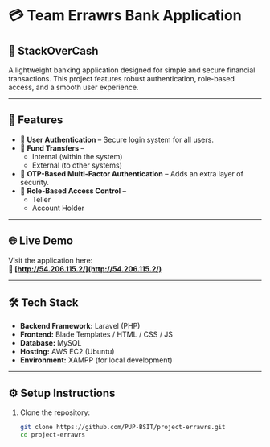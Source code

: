 # 💳 Team Errawrs Bank Application  
## 🏦 StackOverCash

A lightweight banking application designed for simple and secure financial transactions. This project features robust authentication, role-based access, and a smooth user experience.

---

## 🚀 Features

- 🔐 **User Authentication** – Secure login system for all users.  
- 🔁 **Fund Transfers** –  
  - Internal (within the system)  
  - External (to other systems)  
- 🔑 **OTP-Based Multi-Factor Authentication** – Adds an extra layer of security.  
- 👥 **Role-Based Access Control** –  
  - Teller  
  - Account Holder

---

## 🌐 Live Demo

Visit the application here:  
**🔗 [http://54.206.115.2/](http://54.206.115.2/)**

---

## 🛠️ Tech Stack

- **Backend Framework:** Laravel (PHP)  
- **Frontend:** Blade Templates / HTML / CSS / JS  
- **Database:** MySQL  
- **Hosting:** AWS EC2 (Ubuntu)  
- **Environment:** XAMPP (for local development)  

---

## ⚙️ Setup Instructions

1. Clone the repository:

   ```bash
   git clone https://github.com/PUP-BSIT/project-errawrs.git
   cd project-errawrs
